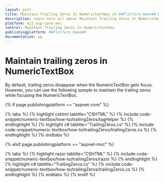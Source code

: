 ```yaml
---
layout: post
title: Maintain Trailing Zeros In Numerictextbox in ##Platform_Name## Numerictextbox Component
description: Learn here all about Maintain Trailing Zeros In Numerictextbox in Syncfusion ##Platform_Name## Numerictextbox component of syncfusion and more.
platform: ej2-asp-core-mvc
control: Maintain Trailing Zeros In Numerictextbox
publishingplatform: ##Platform_Name##
documentation: ug
---
```


# Maintain trailing zeros in NumericTextBox

By default, trailing zeros disappear when the NumericTextBox gets focus. However, you can use the following sample to maintain the trailing zeros while focusing the NumericTextBox.

{% if page.publishingplatform == "aspnet-core" %}

{% tabs %}
{% highlight cshtml tabtitle="CSHTML" %}
{% include code-snippet/numeric-textbox/how-to/trailingZeros/tagHelper %}
{% endhighlight %}
{% highlight c# tabtitle="TrailingZeros.cs" %}
{% include code-snippet/numeric-textbox/how-to/trailingZeros/trailingZeros.cs %}
{% endhighlight %}
{% endtabs %}

{% elsif page.publishingplatform == "aspnet-mvc" %}

{% tabs %}
{% highlight razor tabtitle="CSHTML" %}
{% include code-snippet/numeric-textbox/how-to/trailingZeros/razor %}
{% endhighlight %}
{% highlight c# tabtitle="TrailingZeros.cs" %}
{% include code-snippet/numeric-textbox/how-to/trailingZeros/trailingZeros.cs %}
{% endhighlight %}
{% endtabs %}
{% endif %}

